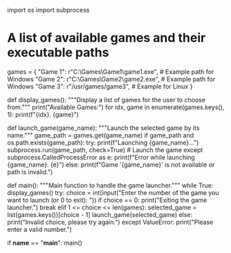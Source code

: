import os
import subprocess

# A list of available games and their executable paths
games = {
    "Game 1": r"C:\Games\Game1\game1.exe",  # Example path for Windows
    "Game 2": r"C:\Games\Game2\game2.exe",  # Example path for Windows
    "Game 3": r"/usr/games/game3",          # Example for Linux
}

def display_games():
    """Display a list of games for the user to choose from."""
    print("Available Games:")
    for idx, game in enumerate(games.keys(), 1):
        print(f"{idx}. {game}")

def launch_game(game_name):
    """Launch the selected game by its name."""
    game_path = games.get(game_name)
    if game_path and os.path.exists(game_path):
        try:
            print(f"Launching {game_name}...")
            subprocess.run(game_path, check=True)  # Launch the game
        except subprocess.CalledProcessError as e:
            print(f"Error while launching {game_name}: {e}")
    else:
        print(f"Game '{game_name}' is not available or path is invalid.")

def main():
    """Main function to handle the game launcher."""
    while True:
        display_games()
        try:
            choice = int(input("Enter the number of the game you want to launch (or 0 to exit): "))
            if choice == 0:
                print("Exiting the game launcher.")
                break
            elif 1 <= choice <= len(games):
                selected_game = list(games.keys())[choice - 1]
                launch_game(selected_game)
            else:
                print("Invalid choice, please try again.")
        except ValueError:
            print("Please enter a valid number.")

if __name__ == "__main__":
    main()

